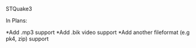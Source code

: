 STQuake3

In Plans:

*Add .mp3 support
*Add .bik video support
*Add another fileformat (e.g pk4, zip) support
